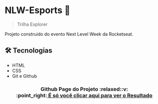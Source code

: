 # NLW-Esports 👋
> Trilha Explorer

Projeto construido do evento Next Level Week da Rocketseat.

## 🛠️ Tecnologias

- HTML
- CSS
- Git e Github

<h3 align="center">Github Page do Projeto
<span>:relaxed::v:</span>
<br>:point_right:<a href="https://robsondossantos.github.io/NLW-Esports/"> É só você clicar aqui para ver o <strong>Resultado</strong></a>
</h3>
